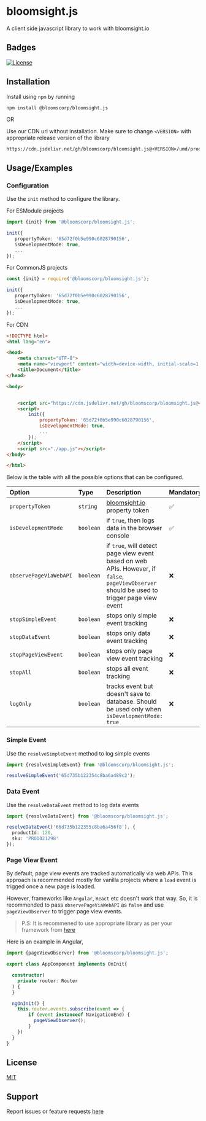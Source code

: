 # bloomsight.js

A client side javascript library to work with bloomsight.io

## Badges

[![ License](https://img.shields.io/badge/License-MIT-green.svg)](./LICENSE.md)

## Installation

Install using `npm` by running

```bash
npm install @bloomscorp/bloomsight.js
```
OR

Use our CDN url without installation. Make sure to change `<VERSION>` with appropriate release 
version of the library
```
https://cdn.jsdelivr.net/gh/bloomscorp/bloomsight.js@<VERSION>/umd/production.js
```

## Usage/Examples


### Configuration

Use the `init` method to configure the library.

For ESModule projects
```ts
import {init} from '@bloomscorp/bloomsight.js';

init({
   propertyToken: '65d72f0b5e990c6028790156', 
   isDevelopmentMode: true,
   ...
});
```

For CommonJS projects
```ts
const {init} = require('@bloomscorp/bloomsight.js');

init({
   propertyToken: '65d72f0b5e990c6028790156', 
   isDevelopmentMode: true,
   ...
});
```

For CDN 
```html
<!DOCTYPE html>
<html lang="en">

<head>
    <meta charset="UTF-8">
    <meta name="viewport" content="width=device-width, initial-scale=1.0">
    <title>Document</title>
</head>

<body>


    <script src="https://cdn.jsdelivr.net/gh/bloomscorp/bloomsight.js@<VERSION>/umd/production.js"></script>
    <script>
        init({
            propertyToken: '65d72f0b5e990c6028790156', 
            isDevelopmentMode: true,
            ...
        });
    </script>
    <script src="./app.js"></script>
</body>

</html>
```

Below is the table with all the possible options that can be configured.

| Option | Type     | Description                | Mandatory | Default |
| :-------- | :------- | :------------------------- | :------| :-------|
| `propertyToken` | `string` | [bloomsight.io](https://bloomsight.io) property token | ✅ | NA |
| `isDevelopmentMode` | `boolean` | if `true`, then logs data in the browser console | ✅ | NA |
| `observePageViaWebAPI` | `boolean` | if `true`, will detect page view event based on web APIs. However, if `false`, `pageViewObserver` should be used to trigger page view event | ❌ | `true` |
| `stopSimpleEvent` | `boolean` | stops only simple event tracking| ❌ | `false` |
| `stopDataEvent` | `boolean` | stops only data event tracking| ❌ | `false` |
| `stopPageViewEvent` | `boolean` | stops only page view event tracking| ❌ | `false` |
| `stopAll` | `boolean` | stops all event tracking | ❌ | `false` |
| `logOnly` | `boolean` | tracks event but doesn't save to database. Should be used only when `isDevelopmentMode: true`| ❌ | `false` |


### Simple Event

Use the `resolveSimpleEvent` method to log simple events

```ts
import {resolveSimpleEvent} from '@bloomscorp/bloomsight.js';

resolveSimpleEvent('65d735b122354c8ba6a489c2');
```

### Data Event

Use the `resolveDataEvent` method to log data events

```ts
import {resolveDataEvent} from '@bloomscorp/bloomsight.js';

resolveDataEvent('66d735b122355c8ba6a456f8'), {
  productId: 120,
  sku: 'PROD021298'
});
```
### Page View Event


By default, page view events are tracked automatically via web APIs. This approach is recommended mostly for vanilla projects where a `load` event is trigged once a new page is loaded.


However, frameworks like `Angular`, `React` etc doesn't work that way. So, it is recommended to pass `observePageViaWebAPI` as `false` and use `pageViewObserver` to trigger page view events.

>P.S: It is recommened to use appropriate library as per your framework from [here]()

Here is an example in Angular,

```ts
import {pageViewObserver} from '@bloomscorp/bloomsight.js';

export class AppComponent implements OnInit{

  constructor(
    private router: Router
  ) {
  }

  ngOnInit() {
    this.router.events.subscribe(event => {
        if (event instanceof NavigationEnd) {
          pageViewObserver();
        }
    })
  }
}
```

## License

[MIT](./LICENSE.md)


## Support

Report issues or feature requests [here]()

